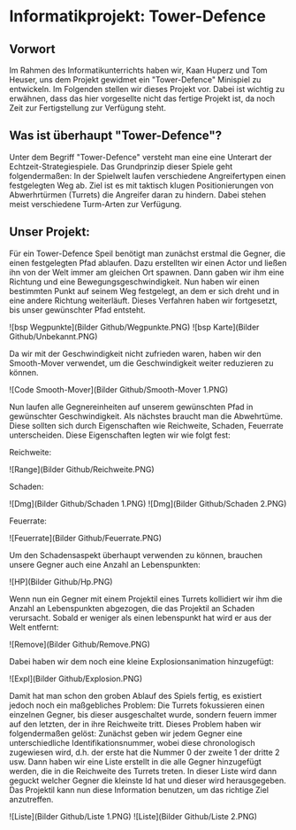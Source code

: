 Informatikprojekt: Tower-Defence
=
## Vorwort
Im Rahmen des Informatikunterrichts haben wir, Kaan Huperz und Tom Heuser, uns dem Projekt gewidmet ein "Tower-Defence" 
Minispiel zu entwickeln. Im Folgenden stellen wir dieses Projekt vor. Dabei ist wichtig zu erwähnen, dass das hier vorgesellte
nicht das fertige Projekt ist, da noch Zeit zur Fertigstellung zur Verfügung steht. 

## Was ist überhaupt "Tower-Defence"?
Unter dem Begriff "Tower-Defence" versteht man eine eine Unterart der Echtzeit-Strategiespiele. Das Grundprinzip dieser Spiele
geht folgendermaßen: In der Spielwelt laufen verschiedene Angreifertypen einen festgelegten Weg ab. Ziel ist es mit taktisch klugen 
Positionierungen von Abwerhrtürmen (Turrets) die Angreifer daran zu hindern. Dabei stehen meist verschiedene Turm-Arten 
zur Verfügung. 

## Unser Projekt:
Für ein Tower-Defence Speil benötigt man zunächst erstmal die Gegner, die einen festgelegten Pfad ablaufen. Dazu erstellten wir 
einen Actor und ließen ihn von der Welt immer am gleichen Ort spawnen. Dann gaben wir ihm eine Richtung und eine 
Bewegungsgeschwindigkeit. Nun haben wir einen bestimmten Punkt auf seinem Weg festgelegt, an dem er sich dreht und in eine andere
Richtung weiterläuft. Dieses Verfahren haben wir fortgesetzt, bis unser gewünschter Pfad entsteht. 

![bsp Wegpunkte](Bilder Github/Wegpunkte.PNG)
![bsp Karte](Bilder Github/Unbekannt.PNG)

Da wir mit der Geschwindigkeit nicht zufrieden waren, haben wir den Smooth-Mover verwendet, um die Geschwindigkeit weiter 
reduzieren zu können. 

![Code Smooth-Mover](Bilder Github/Smooth-Mover 1.PNG)

Nun laufen alle Gegnereinheiten auf unserem gewünschten Pfad in gewünschter Geschwindigkeit. Als nächstes braucht man die 
Abwehrtüme. Diese sollten sich durch Eigenschaften wie Reichweite, Schaden, Feuerrate unterscheiden. Diese Eigenschaften 
legten wir wie folgt fest:

Reichweite:

![Range](Bilder Github/Reichweite.PNG)

Schaden:

![Dmg](Bilder Github/Schaden 1.PNG)
![Dmg](Bilder Github/Schaden 2.PNG)

Feuerrate:

![Feuerrate](Bilder Github/Feuerrate.PNG)

Um den Schadensaspekt überhaupt verwenden zu können, brauchen unsere Gegner auch eine Anzahl an Lebenspunkten:

![HP](Bilder Github/Hp.PNG)

Wenn nun ein Gegner mit einem Projektil eines Turrets kollidiert wir ihm die Anzahl an Lebenspunkten abgezogen, die das 
Projektil an Schaden verursacht. Sobald er weniger als einen lebenspunkt hat wird er aus der Welt entfernt:

![Remove](Bilder Github/Remove.PNG)

Dabei haben wir dem noch eine kleine Explosionsanimation hinzugefügt:

![Expl](Bilder Github/Explosion.PNG)

Damit hat man schon den groben Ablauf des Spiels fertig, es existiert jedoch noch ein maßgebliches Problem: Die Turrets 
fokussieren einen einzelnen Gegner, bis dieser ausgeschaltet wurde, sondern feuern immer auf den letzten, der in ihre Reichweite
tritt. Dieses Problem haben wir folgendermaßen gelöst: Zunächst geben wir jedem Gegner eine unterschiedliche 
Identifikationsnummer, wobei diese chronologisch zugewiesen wird, d.h. der erste hat die Nummer 0 der zweite 1 der dritte 2 usw.
Dann haben wir eine Liste erstellt in die alle Gegner hinzugefügt werden, die in die Reichweite des Turrets treten. In dieser
Liste wird dann geguckt welcher Gegner die kleinste Id hat und dieser wird herausgegeben. Das Projektil kann nun diese 
Information benutzen, um das richtige Ziel anzutreffen.

![Liste](Bilder Github/Liste 1.PNG)
![Liste](Bilder Github/Liste 2.PNG)


